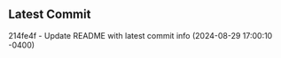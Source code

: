 
## Latest Commit
214fe4f - Update README with latest commit info (2024-08-29 17:00:10 -0400) <Yunxi-Zhou>
